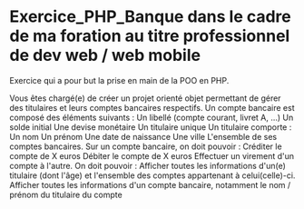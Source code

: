 # Exercice_PHP_Banque dans le cadre de ma foration au titre professionnel de dev web / web mobile
Exercice qui a pour but la prise en main de la POO en PHP.

Vous êtes chargé(e) de créer un projet orienté objet permettant de gérer des titulaires 
et leurs comptes bancaires respectifs.
Un compte bancaire est composé des éléments suivants :
Un libellé (compte courant, livret A, ...)
Un solde initial
Une devise monétaire
Un titulaire unique
Un titulaire comporte :
Un nom
Un prénom
Une date de naissance
Une ville
L'ensemble de ses comptes bancaires.
Sur un compte bancaire, on doit pouvoir :
Créditer le compte de X euros
Débiter le compte de X euros
Effectuer un virement d'un compte à l'autre.
On doit pouvoir :
Afficher toutes les informations d'un(e) titulaire (dont l'âge) et l'ensemble des comptes 
appartenant à celui(celle)-ci.
Afficher toutes les informations d'un compte bancaire, notamment le nom / prénom du 
titulaire du compte
